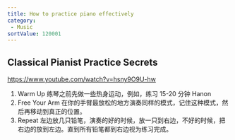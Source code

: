 ```yaml
---
title: How to practice piano effectively
category:
 - Music
sortValue: 120001
---
```


## Classical Pianist Practice Secrets

https://www.youtube.com/watch?v=hsny9O9U-hw

1. Warm Up
   练琴之前先做一些热身运动，例如，练习 15-20 分钟 Hanon
2. Free Your Arm
   在你的手臂最放松的地方演奏同样的模式，记住这种模式，然后再移动到真正的位置。
3. Repeat
   左边放几只铅笔，演奏的好的时候，放一只到右边，不好的时候，把右边的放到左边。直到所有铅笔都到右边视为练习完成。
